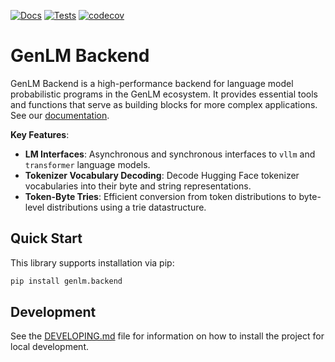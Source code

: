 [![Docs](https://github.com/genlm/backend/actions/workflows/docs.yml/badge.svg)](https://genlm.github.io/backend/)
[![Tests](https://github.com/genlm/backend/actions/workflows/pytest.yml/badge.svg)](https://github.com/genlm/backend/actions/workflows/pytest.yml)
[![codecov](https://codecov.io/github/genlm/backend/graph/badge.svg?token=AS70lcuXra)](https://codecov.io/github/genlm/backend)

# GenLM Backend

GenLM Backend is a high-performance backend for language model probabilistic programs in the GenLM ecosystem. It provides essential tools and functions that serve as building blocks for more complex applications. See our [documentation](https://genlm.github.io/backend/).

**Key Features**:

* **LM Interfaces**: Asynchronous and synchronous interfaces to `vllm` and `transformer` language models.
* **Tokenizer Vocabulary Decoding**: Decode Hugging Face tokenizer vocabularies into their byte and string representations.
* **Token-Byte Tries**: Efficient conversion from token distributions to byte-level distributions using a trie datastructure.

## Quick Start

This library supports installation via pip:

```bash
pip install genlm.backend
```

## Development

See the [DEVELOPING.md](DEVELOPING.md) file for information on how to install the project for local development.
